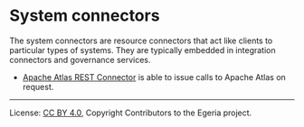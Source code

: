 <!-- SPDX-License-Identifier: CC-BY-4.0 -->
<!-- Copyright Contributors to the Egeria project. -->

# System connectors

The system connectors are resource connectors that act like clients to particular types of systems.
They are typically embedded in integration connectors and governance services.

* [Apache Atlas REST Connector](apache-atlas-rest-connector) is able to issue calls to Apache Atlas on request.




----
License: [CC BY 4.0](https://creativecommons.org/licenses/by/4.0/),
Copyright Contributors to the Egeria project.